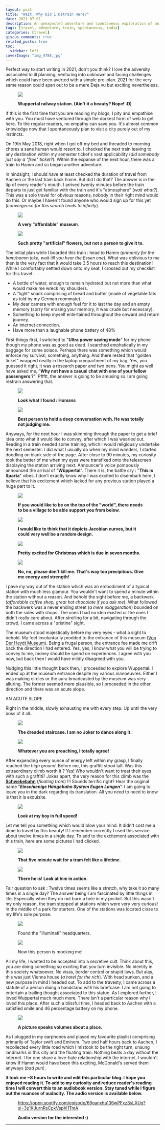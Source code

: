 ```yaml
---
layout: post
title: "Wait, Why Did I Detrain Here?"
date: 2021-07-01
description: An unexpected adventure and spontaneous exploration of an unplanned destination
tags: [travel, adventure, train, spontaneous, india]
categories: [travel]
giscus_comments: true
related_posts: true
toc:
  sidebar: left
coverImage: "img_4788.jpg"
---
```


Perfect way to start writing in 2021, don't you think? I love the adversity associated to ill planning, venturing into unknown and facing challenges which could have been averted with a simple pre-plan. 2021 for the very same reason could span out to be a mere Deja vu but exciting nevertheless.

<figure>

![](/assets/img/posts/img_4794.jpg)

<figcaption>

**Wuppertal railway station. (Ain't it a beauty? Nope! :D)**

</figcaption>

</figure>

If this is the first time that you are reading my blogs, I pity and empathise with you. You must have ventured through the darkest form of web to get here. To the regular readers, no empathy can save you. It's almost common knowledge now that I spontaneously plan to visit a city purely out of my instincts.

On 19th May 2018, right when I got off my bed and threaded to morning chores a sane human would resort to, I checked the next train leaving to any destination within my semester ticket's vast applicability (_did somebody just say a "free" ticket?_). Within the expanse of the next hour, there was a train to Hamm and so began another adventure.

In hindsight, I should have at least checked the duration of travel from Aachen or the last train back home. But did I do that? The answer is in the tip of every reader's mouth. I arrived twenty minutes before the train departs to just get familiar with the train and it's "atmosphere" (_wait what?_). This was a solo travel for obvious reasons, nobody in their right mind would do this. Or maybe I haven't found anyone who would sign up for this yet (_convergence for this search tends to infinity_).

<figure>

![](/assets/img/posts/img_4798.jpg)

<figcaption>

**A very "affordable" museum**.

</figcaption>

</figure>

<figure>

![](/assets/img/posts/img_4793.jpg)

<figcaption>

**Such pretty "artificial" flowers, but not a person to give it to.**

</figcaption>

</figure>

The initial plan while I boarded this train : head to Hamm (_primarily for the ham/hamm joke, wait till you hear the Essen one_). What was oblivious to me then is the very fact that it would take 3.5 hours to reach this destination! While I comfortably settled down onto my seat, I crossed out my checklist for this travel :

- A bottle of water, enough to remain hydrated but not more than what would make me wreck my shoulders.
- A "light" snack comprising of bread and butter (made of vegetable fats as told by my German roommate).
- My dear camera with enough fuel for it to last the day and an empty memory (sorry for erasing your memory, it was crude but necessary).
- Something to keep myself entertained throughout the onward and return journey.
- An internet connection.
- Have more than a laughable phone battery of 48%

First things first, I switched to "**Ultra power saving mode**" for my phone though my phone was as good as dead. I searched emphatically in my baggage for some solace. Perhaps there was something which would enforce my survival, something, anything. And there rested that "golden ticket" wrapped neatly in the laptop compartment of my bag. Yes, you guessed it right, it was a research paper and two pens. You might as well have asked me, "**Why not have a casual chat with one of your fellow passengers ?**". Pffftt, the answer is going to be amusing so I am going restrain answering that.

<figure>

![](/assets/img/posts/img_4796.jpg)

<figcaption>

**Look what I found : Humans**

</figcaption>

</figure>

<figure>

![](/assets/img/posts/img_4809.jpg)

<figcaption>

**Best person to hold a deep conversation with. He was totally not judging me.**

</figcaption>

</figure>

Anyways, for the next hour I was skimming through the paper to get a brief idea onto what it would like to convey, after which I was wearied out. Reading in a train needed some training, which I would religiously undertake the next semester. I did what I usually do when my mind wanders, I started doodling on blank side of the page. After close to 90 minutes, my curiosity took the better of me when my eyes were transfixed onto the telescreen displaying the station arriving next. Announcer's voice pompously announced the arrival of "**Wüppertal**". There it is, the battle cry : "**This is Sparta**" vibes. I don't exactly know why I was excited to disembark here, I believe that his excitement which lacked for any previous station played a huge part to it.

<figure>

![](/assets/img/posts/img_4805.jpg)

<figcaption>

**If you would like to be on the top of the "world", there needs to be a village to be able support you from below.**

</figcaption>

</figure>

<figure>

![](/assets/img/posts/img_4841.jpg)

<figcaption>

**I would like to think that it depicts Jacobian curves, but it could very well be a random design.**

</figcaption>

</figure>

<figure>

![](/assets/img/posts/img_4813.jpg)

<figcaption>

**Pretty excited for Christmas which is due in seven months.**

</figcaption>

</figure>

<figure>

![](/assets/img/posts/img_4816.jpg)

<figcaption>

**No, no, please don't kill me. That's way too precipitous. Give me energy and strength!**

</figcaption>

</figure>

I pave my way out of the station which was an embodiment of a typical station with much less glamour. You wouldn't want to spend a minute within the station without a reason. And behold the sight before me, a backwerk (_affordable coffee shop, great hot chocolate if you ask me_). What followed the backwerk was a never ending street (_a mere exaggeration_) bounded on both the sides with shops. The ones I had no idea existed or the ones I didn't really care about. After strolling for a bit, navigating through the crowd, I came across a "pristine" sight.

The museum stood majestically before my very eyes - what a sight to behold. My feet involuntarily prodded to the entrance of this museum ([Von Der Heydt Museum](https://www.von-der-heydt-museum.de/home.html)). Being a frugal person, the entrance fee made me drift back the direction I had entered. Yes, yes, I know what you will be trying to convey to me, money should be spend on experiences. I agree with you now, but back then I would have mildly disagreed with you.

Nudging this little thought back then, I proceeded to explore Wuppertal. I ended up at the museum entrance despite my various manoeuvres. Either I was making circles or the aura broadcasted by the museum was very alluring. The former seemed more plausible, so I proceeded in the other direction and there was an acute slope.

AN ACUTE SLOPE

Right in the middle, slowly exhausting me with every step. Up until the very boss of it all..

<figure>

![](/assets/img/posts/img_4823.jpg)

<figcaption>

**The dreaded staircase. I am no Joker to dance along it.**

</figcaption>

</figure>

<figure>

![](/assets/img/posts/img_4829.jpg)

<figcaption>

**Whatever you are preaching, I totally agree!**

</figcaption>

</figure>

After expending every ounce of energy left within my grasp, I finally reached the _high ground_. Before me, this graffiti stood tall. Was this extraordinary climb worth it ? Yes! Who wouldn't want to treat their eyes with such a graffiti? Jokes apart, the very reason for this climb was the **[Schwebebahn](https://en.wikipedia.org/wiki/Schwebebahn_Wuppertal)** (_floating tram_) !!! Sounds terrific right? Hear the original name "_**Einschienige Hängebahn System Eugen Langen**_". I am going to leave you in the dark regarding its translation. All you need to need to know is that it is exquisite.

<figure>

![](/assets/img/posts/img_4781.jpg)

<figcaption>

**Look at my boy in full speed!**

</figcaption>

</figure>

Let me tell you something which would blow your mind. It didn't cost me a dime to travel by this beauty! If I remember correctly I used this service about twelve times in a single day. To add to the excitement associated with this train, here are some pictures I had clicked.

<figure>

![](/assets/img/posts/img_4788.jpg)

<figcaption>

**That five minute wait for a tram felt like a lifetime.**

</figcaption>

</figure>

<figure>

![](/assets/img/posts/img_4868.jpg)

<figcaption>

**There he is! Look at him in action.**

</figcaption>

</figure>

Fair question to ask : Twelve times seems like a stretch, why take it so many times in a single day? The answer being I am fascinated by little things in life. Especially when they do not burn a hole in my pocket. But this wasn't my only reason, the tram stopped at stations which were very very curious! In the middle of a park for starters. One of the stations was located close to my life's sole purpose.

<figure>

![](/assets/img/posts/img_4846.jpg)

<figcaption>

Found the "Illuminati" headquarters.

</figcaption>

</figure>

<figure>

![](/assets/img/posts/img_4834.jpg)

<figcaption>

Now this person is mocking me!

</figcaption>

</figure>

All my life, I wanted to be accepted into a secretive cult. Think about this, you are doing something so exciting that you turn invisible. No identity in this society whatsoever. No visas, border control or stupid laws. But alas, this was just Vienna house (_a hotel for the rich_). With head sunken, and a new purpose in mind I headed out. To add to the travesty, I came across a statute of a person doing a handstand with his briefcase. I am not going to entertain a trailing thought associated to this statue. As I explored further, I loved Wuppertal much much more. There isn't a particular reason why I loved this place. After such a blissful time, I headed back to Aachen with a satisfied smile and 46 percentage battery on my phone.

<figure>

![](/assets/img/posts/img_4832.jpg)

<figcaption>

**A picture speaks volumes about a place.**

</figcaption>

</figure>

As I plugged in my earphones and played my favourite playlist comprising primarily of Taylor swift and Eminem. Two and half hours back to Aachen, I recollected every little road which I mistook to be the right turn, unsung landmarks in this city and the floating train. Nothing beats a day without the internet. I for one share a love-hate relationship with the internet. I wouldn't know if Hamm would have been this exciting, McDonald's served them anyways (_bad pun_).

**It took me ~8 hours to write and edit this particular blog. I hope you enjoyed reading it. To add to my curiosity and reduce reader's reading time I will convert this to an audiobook version. Stay tuned while I figure out the nuances of audacity. The audio version is available below.**

<figure>

https://open.spotify.com/episode/69qanxha136wPFxz3sLXUq?si=3z1KJurnRsCpkVsphI1TmA

<figcaption>

**Audio version for the interested :)**

</figcaption>

</figure>

* * *
